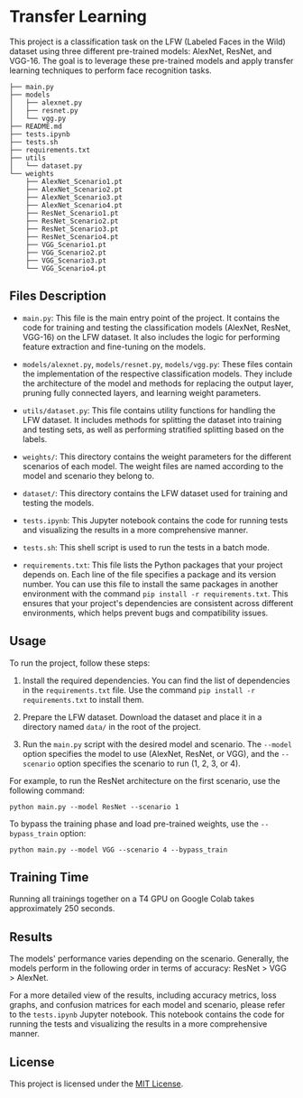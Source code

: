 
# Transfer Learning

This project is a classification task on the LFW (Labeled Faces in the Wild) dataset using three different pre-trained models: AlexNet, ResNet, and VGG-16. The goal is to leverage these pre-trained models and apply transfer learning techniques to perform face recognition tasks.

```
├── main.py
├── models
│   ├── alexnet.py
│   ├── resnet.py
│   └── vgg.py
├── README.md
├── tests.ipynb
├── tests.sh
├── requirements.txt
├── utils
│   └── dataset.py
└── weights
    ├── AlexNet_Scenario1.pt
    ├── AlexNet_Scenario2.pt
    ├── AlexNet_Scenario3.pt
    ├── AlexNet_Scenario4.pt
    ├── ResNet_Scenario1.pt
    ├── ResNet_Scenario2.pt
    ├── ResNet_Scenario3.pt
    ├── ResNet_Scenario4.pt
    ├── VGG_Scenario1.pt
    ├── VGG_Scenario2.pt
    ├── VGG_Scenario3.pt
    └── VGG_Scenario4.pt
```


## Files Description

- `main.py`: This file is the main entry point of the project. It contains the code for training and testing the classification models (AlexNet, ResNet, VGG-16) on the LFW dataset. It also includes the logic for performing feature extraction and fine-tuning on the models.

- `models/alexnet.py`, `models/resnet.py`, `models/vgg.py`: These files contain the implementation of the respective classification models. They include the architecture of the model and methods for replacing the output layer, pruning fully connected layers, and learning weight parameters.

- `utils/dataset.py`: This file contains utility functions for handling the LFW dataset. It includes methods for splitting the dataset into training and testing sets, as well as performing stratified splitting based on the labels.

- `weights/`: This directory contains the weight parameters for the different scenarios of each model. The weight files are named according to the model and scenario they belong to.

- `dataset/`: This directory contains the LFW dataset used for training and testing the models.

- `tests.ipynb`: This Jupyter notebook contains the code for running tests and visualizing the results in a more comprehensive manner.

- `tests.sh`: This shell script is used to run the tests in a batch mode.
- `requirements.txt`: This file lists the Python packages that your project depends on. Each line of the file specifies a package and its version number. You can use this file to install the same packages in another environment with the command `pip install -r requirements.txt`. This ensures that your project's dependencies are consistent across different environments, which helps prevent bugs and compatibility issues.

## Usage

To run the project, follow these steps:

1. Install the required dependencies. You can find the list of dependencies in the `requirements.txt` file. Use the command `pip install -r requirements.txt` to install them.

2. Prepare the LFW dataset. Download the dataset and place it in a directory named `data/` in the root of the project.

3. Run the `main.py` script with the desired model and scenario. The `--model` option specifies the model to use (AlexNet, ResNet, or VGG), and the `--scenario` option specifies the scenario to run (1, 2, 3, or 4).

For example, to run the ResNet architecture on the first scenario, use the following command:

```
python main.py --model ResNet --scenario 1
```

To bypass the training phase and load pre-trained weights, use the `--bypass_train` option:

```
python main.py --model VGG --scenario 4 --bypass_train
```

## Training Time

Running all trainings together on a T4 GPU on Google Colab takes approximately 250 seconds.

## Results

The models' performance varies depending on the scenario. Generally, the models perform in the following order in terms of accuracy: ResNet > VGG > AlexNet.

For a more detailed view of the results, including accuracy metrics, loss graphs, and confusion matrices for each model and scenario, please refer to the `tests.ipynb` Jupyter notebook. This notebook contains the code for running the tests and visualizing the results in a more comprehensive manner.

## License

This project is licensed under the [MIT License](LICENSE).
